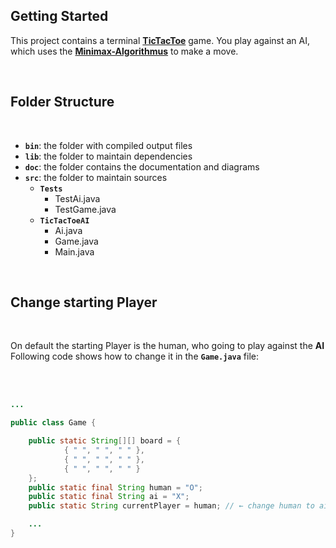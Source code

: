 ## **Getting Started**

This project contains a terminal **[TicTacToe]** game. You play against an 
AI, which uses the **[Minimax-Algorithmus]** to make a move.

<br/>

## **Folder Structure**
<br/>

- **`bin`**: the folder with compiled output files 
- **`lib`**: the folder to maintain dependencies
- **`doc`**: the folder contains the documentation and diagrams
- **`src`**: the folder to maintain sources
     - **`Tests`**
        - TestAi.java
        - TestGame.java
     - **`TicTacToeAI`**
        - Ai.java
        - Game.java
        - Main.java

<br/>

## **Change starting Player**
<br/>

On default the starting Player is the human, who going to play against the **AI** 
<br/>
Following code shows how to change it in the **`Game.java`** file:

<br/>
<br/>


```java
...

public class Game {

    public static String[][] board = {
            { " ", " ", " " },
            { " ", " ", " " },
            { " ", " ", " " }
    };
    public static final String human = "O";
    public static final String ai = "X";
    public static String currentPlayer = human; // ← change human to ai

    ...
}

```


[TicTacToe]:https://de.wikipedia.org/wiki/Tic-Tac-
[Minimax-Algorithmus]:https://de.wikipedia.org/wiki/Minimax-Algorithmus